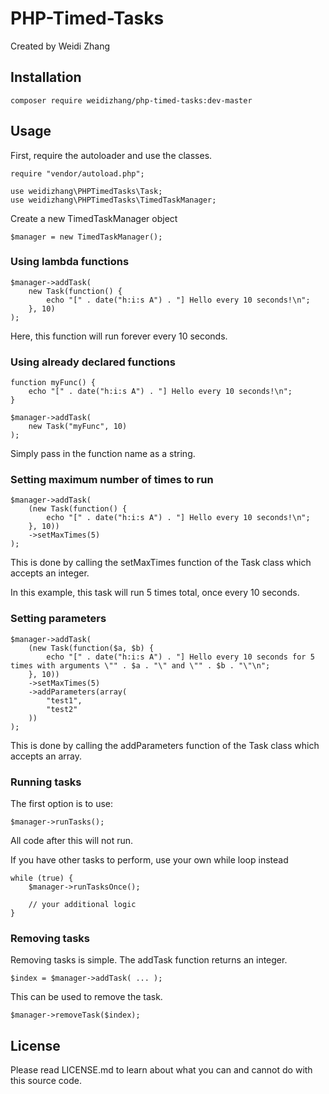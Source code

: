 # PHP-Timed-Tasks

Created by Weidi Zhang

## Installation

```
composer require weidizhang/php-timed-tasks:dev-master
```

## Usage

First, require the autoloader and use the classes.

```
require "vendor/autoload.php";

use weidizhang\PHPTimedTasks\Task;
use weidizhang\PHPTimedTasks\TimedTaskManager;
```

Create a new TimedTaskManager object

```
$manager = new TimedTaskManager();
```


### Using lambda functions

```
$manager->addTask(
	new Task(function() {
		echo "[" . date("h:i:s A") . "] Hello every 10 seconds!\n";
	}, 10)
);
```
Here, this function will run forever every 10 seconds.


### Using already declared functions

```
function myFunc() {
	echo "[" . date("h:i:s A") . "] Hello every 10 seconds!\n";
}

$manager->addTask(
	new Task("myFunc", 10)
);
```
Simply pass in the function name as a string.


### Setting maximum number of times to run

```
$manager->addTask(
	(new Task(function() {
		echo "[" . date("h:i:s A") . "] Hello every 10 seconds!\n";
	}, 10))
	->setMaxTimes(5)
);
```
This is done by calling the setMaxTimes function of the Task class which accepts an integer.

In this example, this task will run 5 times total, once every 10 seconds.


### Setting parameters

```
$manager->addTask(
	(new Task(function($a, $b) {
		echo "[" . date("h:i:s A") . "] Hello every 10 seconds for 5 times with arguments \"" . $a . "\" and \"" . $b . "\"\n";
	}, 10))
	->setMaxTimes(5)
	->addParameters(array(
		"test1",
		"test2"
	))
);
```
This is done by calling the addParameters function of the Task class which accepts an array.

### Running tasks
The first option is to use:
```
$manager->runTasks();
```
All code after this will not run.


If you have other tasks to perform, use your own while loop instead
```
while (true) {
	$manager->runTasksOnce();
	
	// your additional logic
}
```

### Removing tasks
Removing tasks is simple.
The addTask function returns an integer.
```
$index = $manager->addTask( ... );
```

This can be used to remove the task.
```
$manager->removeTask($index);
```

## License

Please read LICENSE.md to learn about what you can and cannot do with this source code.